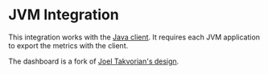# JVM Integration

This integration works with the [Java client](https://github.com/prometheus/client_java). It requires each JVM application to export the metrics with the client.

The dashboard is a fork of [Joel Takvorian's design](https://grafana.com/grafana/dashboards/3066).

